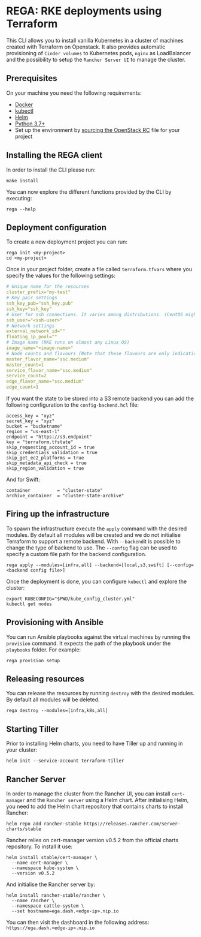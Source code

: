 # REGA: RKE deployments using Terraform

This CLI allows you to install vanilla Kubernetes in a cluster of machines created with Terraform on Openstack. It also provides automatic provisioning of `Cinder volumes` to Kubernetes pods, `nginx` as LoadBalancer and the possibility to setup the `Rancher Server UI` to manage the cluster.

## Prerequisites
On your machine you need the following requirements:

- [Docker](https://www.docker.com/)
- [kubectl](https://kubernetes.io/docs/tasks/tools/install-kubectl/)
- [Helm](https://github.com/helm/helm/releases)
- [Python 3.7+](https://www.python.org/downloads/)
- Set up the environment by [sourcing the OpenStack RC](https://docs.openstack.org/zh_CN/user-guide/common/cli-set-environment-variables-using-openstack-rc.html) file for your project


## Installing the REGA client

In order to install the CLI please run:
```
make install
```
You can now explore the different functions provided by the CLI by executing:
```
rega --help
```

## Deployment configuration

To create a new deployment project you can run:
```
rega init <my-project>
cd <my-project>
```
Once in your project folder, create a file called `terraform.tfvars` where you specify the values for the following settings:

```yml
# Unique name for the resources
cluster_prefix="my-test"
# Key pair settings
ssh_key_pub="ssh_key.pub"
ssh_key="ssh_key"
# User for ssh connections. It varies among distributions. (CentOS might work with cloud-user or centos)
ssh_user="<ssh-user>"
# Network settings
external_network_id=""
floating_ip_pool=""
# Image name (RKE runs on almost any Linux OS)
image_name="<image-name>"
# Node counts and flavours (Note that these flavours are only indicative)
master_flavor_name="ssc.medium"
master_count=1
service_flavor_name="ssc.medium"
service_count=2
edge_flavor_name="ssc.medium"
edge_count=1
```

If you want the state to be stored into a S3 remote backend you can add the following configuration to the `config-backend.hcl` file:

```
access_key = "xyz"
secret_key = "xyz"
bucket = "bucketname"
region = "us-east-1"
endpoint = "https://s3.endpoint"
key = "terraform.tfstate"
skip_requesting_account_id = true
skip_credentials_validation = true
skip_get_ec2_platforms = true
skip_metadata_api_check = true
skip_region_validation = true

```

And for Swift:

```
container          = "cluster-state"
archive_container  = "cluster-state-archive"

```

## Firing up the infrastructure

To spawn the infrastructure execute the `apply` command with the desired modules. By default all modules will be created and we do not initialise Terraform to support a remote backend. With `--backend`it is possible to change the type of backend to use. The `--config` flag can be used to specify a custom file path for the backend configuration.

```
rega apply --modules=[infra,all] --backend=[local,s3,swift] [--config=<backend config file>]

```

Once the deployment is done, you can configure `kubectl` and explore the cluster:

```
export KUBECONFIG="$PWD/kube_config_cluster.yml"
kubectl get nodes
```


## Provisioning with Ansible

You can run Ansible playbooks against the virtual machines by running the `provision` command. It expects the path of the playbook under the `playbooks` folder. For example:

```
rega provision setup
```

## Releasing resources

You can release the resources by running `destroy` with the desired modules. By default all modules will be deleted.

```
rega destroy --modules=[infra,k8s,all]
```

## Starting Tiller

Prior to installing Helm charts, you need to have Tiller up and running in your cluster:

```
helm init --service-account terraform-tiller
```

## Rancher Server

In order to manage the cluster from the Rancher UI, you can install `cert-manager` and the `Rancher server` using a Helm chart. After initialising Helm, you need to add the Helm chart repository that contains charts to install Rancher:

```
helm repo add rancher-stable https://releases.rancher.com/server-charts/stable
```

Rancher relies on cert-manager version v0.5.2 from the official charts repository. To install it use:
```
helm install stable/cert-manager \
  --name cert-manager \
  --namespace kube-system \
  --version v0.5.2
```
And initialise the Rancher server by:
```
helm install rancher-stable/rancher \
  --name rancher \
  --namespace cattle-system \
  --set hostname=ega.dash.<edge-ip>.nip.io
```

You can then visit the dashboard in the following address:
```https://ega.dash.<edge-ip>.nip.io```
